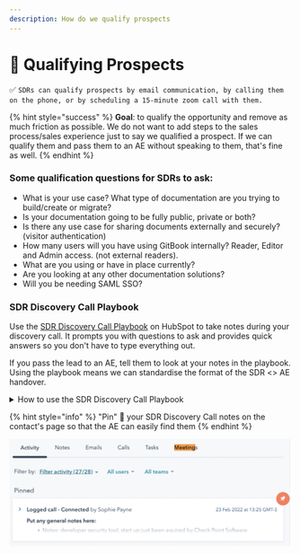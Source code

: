 ```yaml
---
description: How do we qualify prospects
---
```


# 🤷 Qualifying Prospects

✅ `SDRs can qualify prospects by email communication, by calling them on the phone, or by scheduling a 15-minute zoom call with them.`

{% hint style="success" %}
**Goal**: to qualify the opportunity and remove as much friction as possible. We do not want to add steps to the sales process/sales experience just to say we qualified a prospect. If we can qualify them and pass them to an AE without speaking to them, that's fine as well.
{% endhint %}

### Some qualification questions for SDRs to ask:

* What is your use case? What type of documentation are you trying to build/create or migrate?
* Is your documentation going to be fully public, private or both?
* Is there any use case for sharing documents externally and securely? (visitor authentication)
* How many users will you have using GitBook internally? Reader, Editor and Admin access. (not external readers).
* What are you using or have in place currently?
* Are you looking at any other documentation solutions?
* Will you be needing SAML SSO?

### SDR Discovery Call Playbook

Use the [SDR Discovery Call Playbook](https://app.hubspot.com/playbooks/8443689/compose/570933) on HubSpot to take notes during your discovery call.  It prompts you with questions to ask and provides quick answers so you don't have to type everything out.&#x20;

If you pass the lead to an AE, tell them to look at your notes in the playbook. Using the playbook means we can standardise the format of the SDR <> AE handover.&#x20;

<details>

<summary>How to use the SDR Discovery Call Playbook</summary>

On the contact page of the lead you are calling, scroll down to "Playbooks" in the right column, and choose "SDR Discovery Call":

![](<../../.gitbook/assets/Screenshot 2022-01-14 at 12.07.42 PM.png>)

Fill in the Playbook during your call and then click the orange "Log call" button at the bottom once you're done. The outcome should be `Connected`

![](<../../.gitbook/assets/Screenshot 2022-01-14 at 12.09.10 PM.png>)

</details>

{% hint style="info" %}
"Pin" 📌 your SDR Discovery Call notes on the contact's page so that the AE can easily find them
{% endhint %}

![Pinned call notes](<../../.gitbook/assets/Screenshot 2022-02-24 at 6.32.58 PM.png>)
